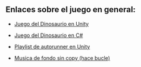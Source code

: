 ## Enlaces sobre el juego en general:

- [Juego del Dinosaurio en Unity](https://www.youtube.com/watch?v=e-j8APyRwks)

- [Juego del Dinosaurio en C#](https://www.youtube.com/watch?app=desktop&v=XjMnSS7OP2s&t=392s)

- [Playlist de autorunner en Unity](https://youtu.be/1E1Zy2Y3mhk?si=FOz6OLJq6Y5fdQBj)

- [Musica de fondo sin copy (hace bucle)](https://youtu.be/L_OYo2RS8iU?si=-D9D8JtmK6kTZav7)